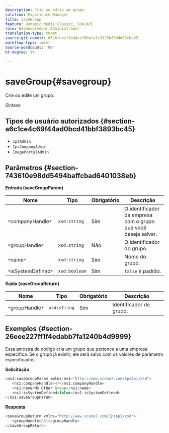 ```yaml
---
description: Crie ou edite um grupo.
solution: Experience Manager
title: saveGroup
feature: Dynamic Media Classic, SDK/API
role: Desenvolvedor,Administrador
translation-type: tm+mt
source-git-commit: 052bfcbcf1bd4ccf60afa7e3325bf58dd07cba85
workflow-type: tm+mt
source-wordcount: '99'
ht-degree: 1%

---
```



# saveGroup{#savegroup}

Crie ou edite um grupo.

Sintaxe

## Tipos de usuário autorizados {#section-a6c1ce4c69f44ad0bcd41bbf3893bc45}

* `IpsAdmin`
* `IpsCompanyAdmin`
* `ImagePortalAdmin`

## Parâmetros {#section-743610e98dd5494baffcbad6401038eb}

**Entrada (saveGroupParam)**

| Nome | Tipo | Obrigatório | Descrição |
|---|---|---|---|
| `*`companyHandle`*` | `xsd:string` | Sim | O identificador da empresa com o grupo que você deseja salvar. |
| `*`groupHandle`*` | `xsd:string` | Não | O identificador do grupo. |
| `*`name`*` | `xsd:string` | Sim | Nome do grupo. |
| `*`isSystemDefined`*` | `xsd:boolean` | Sim | `false` é padrão. |

**Saída (saveGroupReturn)**

| Nome | Tipo | Obrigatório | Descrição |
|---|---|---|---|
| `*`groupHandle`*` | `xsd:string` | Sim | Identificador de grupo. |

## Exemplos {#section-26eee227ff1f4edabb7fa1240b4d9999}

Essa amostra de código cria um grupo que pertence a uma empresa específica. Se o grupo já existir, ele será salvo com os valores de parâmetro especificados.

**Solicitação**

```java
<ns1:saveGroupParam xmlns:ns1="http://www.scene7.com/IpsApi/xsd">
   <ns1:companyHandle>47</ns1:companyHandle>
   <ns1:name>My Other Group</ns1:name>
   <ns1:isSystemDefined>false</ns1:isSystemDefined>
</ns1:saveGroupParam>
```

**Resposta**

```java
<saveGroupReturn xmlns="http://www.scene7.com/IpsApi/xsd">
   <groupHandle>281</groupHandle>
</saveGroupReturn>
```

